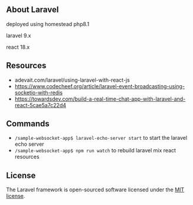 ## About Laravel

deployed using homestead php8.1

laravel 9.x

react 18.x

## Resources
- adevait.com/laravel/using-laravel-with-react-js
- https://www.codecheef.org/article/laravel-event-broadcasting-using-socketio-with-redis
- https://towardsdev.com/build-a-real-time-chat-app-with-laravel-and-react-5cae5a7c22d4

## Commands
- `/sample-websocket-app$ laravel-echo-server start` to start the laravel echo server
- `/sample-websocket-app$ npm run watch` to rebuild laravel mix react resources

## License

The Laravel framework is open-sourced software licensed under the [MIT license](https://opensource.org/licenses/MIT).

